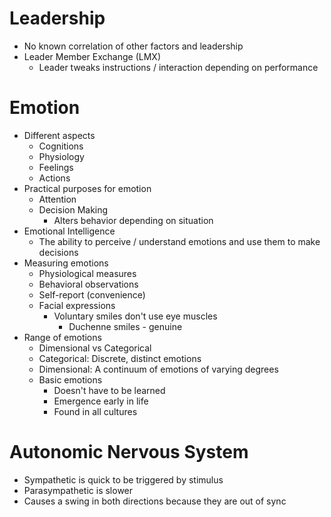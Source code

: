 # Leadership
* No known correlation of other factors and leadership
* Leader Member Exchange (LMX)
  * Leader tweaks instructions / interaction depending on performance
# Emotion
* Different aspects
  * Cognitions
  * Physiology
  * Feelings
  * Actions
* Practical purposes for emotion
  * Attention
  * Decision Making
    * Alters behavior depending on situation
* Emotional Intelligence
  * The ability to perceive / understand emotions and use them to make decisions
* Measuring emotions
  * Physiological measures
  * Behavioral observations
  * Self-report (convenience)
  * Facial expressions
    * Voluntary smiles don't use eye muscles
      * Duchenne smiles - genuine
* Range of emotions
  * Dimensional vs Categorical
  * Categorical: Discrete, distinct emotions
  * Dimensional: A continuum of emotions of varying degrees
  * Basic emotions
    * Doesn't have to be learned
    * Emergence early in life
    * Found in all cultures
# Autonomic Nervous System
* Sympathetic is quick to be triggered by stimulus
* Parasympathetic is slower
* Causes a swing in both directions because they are out of sync
